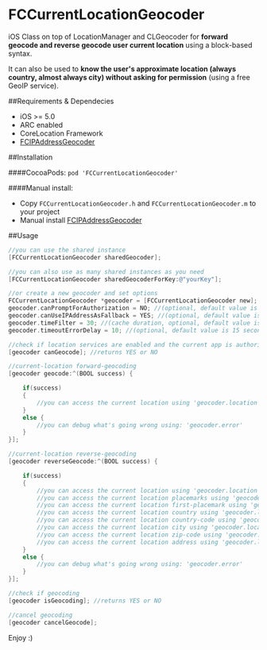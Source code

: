 FCCurrentLocationGeocoder
=========================

iOS Class on top of LocationManager and CLGeocoder for **forward geocode and reverse geocode user current location** using a block-based syntax.

It can also be used to **know the user's approximate location (always country, almost always city) without asking for permission** (using a free GeoIP service).

##Requirements & Dependecies
- iOS >= 5.0
- ARC enabled
- CoreLocation Framework
- [FCIPAddressGeocoder](https://github.com/fabiocaccamo/FCIPAddressGeocoder)

##Installation

####CocoaPods:
`pod 'FCCurrentLocationGeocoder'`

####Manual install:
- Copy `FCCurrentLocationGeocoder.h` and `FCCurrentLocationGeocoder.m` to your project
- Manual install [FCIPAddressGeocoder](https://github.com/fabiocaccamo/FCIPAddressGeocoder/#manual-install)

##Usage
```objective-c
//you can use the shared instance
[FCCurrentLocationGeocoder sharedGeocoder];

//you can also use as many shared instances as you need
[FCCurrentLocationGeocoder sharedGeocoderForKey:@"yourKey"];

//or create a new geocoder and set options
FCCurrentLocationGeocoder *geocoder = [FCCurrentLocationGeocoder new];
geocoder.canPromptForAuthorization = NO; //(optional, default value is YES)
geocoder.canUseIPAddressAsFallback = YES; //(optional, default value is NO. very useful if you need just the approximate user location, such as current country, without asking for permission)
geocoder.timeFilter = 30; //(cache duration, optional, default value is 5 seconds)
geocoder.timeoutErrorDelay = 10; //(optional, default value is 15 seconds)

```
```objective-c
//check if location services are enabled and the current app is authorized or could be authorized
[geocoder canGeocode]; //returns YES or NO
```
```objective-c
//current-location forward-geocoding
[geocoder geocode:^(BOOL success) {

    if(success)
    {
        //you can access the current location using 'geocoder.location'
    }
    else {
        //you can debug what's going wrong using: 'geocoder.error'
    }
}];
```
```objective-c
//current-location reverse-geocoding
[geocoder reverseGeocode:^(BOOL success) {

    if(success)
    {
        //you can access the current location using 'geocoder.location'
        //you can access the current location placemarks using 'geocoder.locationPlacemarks'
        //you can access the current location first-placemark using 'geocoder.locationPlacemark'
        //you can access the current location country using 'geocoder.locationCountry'
        //you can access the current location country-code using 'geocoder.locationCountryCode'
        //you can access the current location city using 'geocoder.locationCity'
        //you can access the current location zip-code using 'geocoder.locationZipCode'
        //you can access the current location address using 'geocoder.locationAddress'
    }
    else {
        //you can debug what's going wrong using: 'geocoder.error'
    }
}];
```
```objective-c
//check if geocoding
[geocoder isGeocoding]; //returns YES or NO
```
```objective-c
//cancel geocoding
[geocoder cancelGeocode];
```

Enjoy :)
